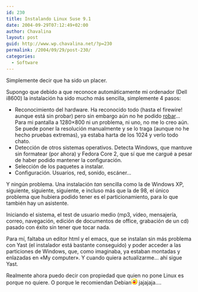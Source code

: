 ```yaml
---
id: 230
title: Instalando Linux Suse 9.1
date: 2004-09-29T07:12:49+02:00
author: Chavalina
layout: post
guid: http://www.wp.chavalina.net/?p=230
permalink: /2004/09/29/post-230/
categories:
  - Software
---
```

Simplemente decir que ha sido un placer.

Supongo que debido a que reconoce automáticamente mi ordenador (Dell i8600) la instalación ha sido mucho más sencilla, simplemente 4 pasos: 

  * Reconocimiento del hardware. Ha reconocido todo (hasta el firewire! aunque está sin probar) pero sin embargo a&uacute;n no he podido <a href="http://www.chavalina.net/comentar.php?idpost=229" target="_blank">robar</a>…  
    Para mi pantalla a 1280&#215;800 ni un problema, ni uno, no me lo creo a&uacute;n. Se puede poner la resolución manualmente y se lo traga (aunque no he hecho pruebas extremas), ya estaba harta de los 1024 y verlo todo chato.
  * Detección de otros sistemas operativos. Detecta Windows, que mantuve sin formatear (por ahora) y Fedora Core 2, que s&iacute; que me cargué a pesar de haber podido mantener la configuración.
  * Selección de los paquetes a instalar.
  * Configuración. Usuarios, red, sonido, escáner…

Y ning&uacute;n problema. Una instalación _tan_ sencilla como la de Windows XP, siguiente, siguiente, siguiente, e incluso más que la de 98, el &uacute;nico problema que hubiera podido tener es el particionamiento, para lo que también hay un asistente.

Iniciando el sistema, el test de usuario medio (mp3, v&iacute;deo, mensajer&iacute;a, correo, navegación, edición de documentos de office, grabación de un cd) pasado con éxito sin tener que tocar nada.

Para m&iacute;, faltaba un editor html y el emacs, que se instalan sin más problema con Yast (el instalador está bastante conseguido) y poder acceder a las particiones de Windows, que, como imaginaba, ya estaban montadas y enlazadas en «My computer». Y cuando quiera actualizarme… ah&iacute; sigue Yast.

Realmente ahora puedo decir con propiedad que quien no pone Linux es porque no quiere. O porque le recomiendan Debian![emo](/imagenes/emoticonos/risa.gif) jajajaja….